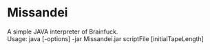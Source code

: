 # Missandei
A simple JAVA interpreter of Brainfuck.<br>
Usage: java [-options] -jar Missandei.jar scriptFile [initialTapeLength]